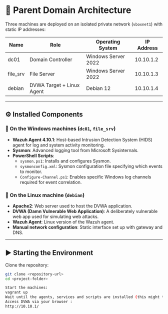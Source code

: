 # 🧱 Parent Domain Architecture

Three machines are deployed on an isolated private network (`vboxnet1`) with static IP addresses:

| Name     | Role                      | Operating System        | IP Address   |
|----------|---------------------------|--------------------------|--------------|
| dc01     | Domain Controller         | Windows Server 2022      | 10.10.1.2    |
| file_srv | File Server               | Windows Server 2022      | 10.10.1.3    |
| debian   | DVWA Target + Linux Agent | Debian 12                | 10.10.1.4    |

---

## ⚙️ Installed Components

### 🔹 On the Windows machines (`dc01`, `file_srv`)
- **Wazuh Agent 4.10.1**: Host-based Intrusion Detection System (HIDS) agent for log and system activity monitoring.
- **Sysmon**: Advanced logging tool from Microsoft Sysinternals.
- **PowerShell Scripts**:
  - `sysmon.ps1`: Installs and configures Sysmon.
  - `sysmonconfig.xml`: Sysmon configuration file specifying which events to monitor.
  - `Configure-Channel.ps1`: Enables specific Windows log channels required for event correlation.

### 🔹 On the Linux machine (`debian`)
- **Apache2**: Web server used to host the DVWA application.
- **DVWA (Damn Vulnerable Web Application)**: A deliberately vulnerable web app used for simulating web attacks.
- **Wazuh Agent**: Linux version of the Wazuh agent.
- **Manual network configuration**: Static interface set up with gateway and DNS.

---

## ▶️ Starting the Environment

Clone the repository:

```bash
git clone <repository-url>
cd <project-folder>

Start the machines:
vagrant up
Wait until the agents, services and scripts are installed (this might take a few minutes)
Access DVWA via your browser :
http://10.10.1/
